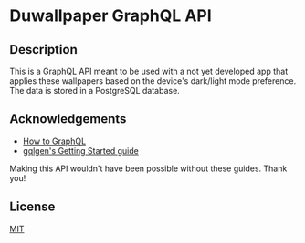# Duwallpaper GraphQL API
## Description
This is a GraphQL API meant to be used with a not yet developed app that applies these wallpapers based on the device's dark/light mode preference. The data is stored in a PostgreSQL database.

## Acknowledgements

- [How to GraphQL](https://www.howtographql.com/)
- [gqlgen's Getting Started guide](https://gqlgen.com/getting-started)

Making this API wouldn't have been possible without these guides. Thank you!

## License

[MIT](https://choosealicense.com/licenses/mit/)
